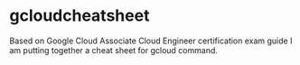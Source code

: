 # gcloudcheatsheet
Based on Google Cloud Associate Cloud Engineer certification exam guide I am putting together a cheat sheet for gcloud  command.
